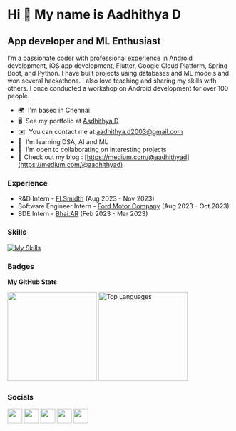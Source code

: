 Hi 👋 My name is Aadhithya D
============================

App developer and ML Enthusiast
-----------------------------------

I’m a passionate coder with professional experience in Android development, iOS app development, Flutter, Google Cloud Platform, Spring Boot, and Python. I have built projects using databases and ML models and won several hackathons. I also love teaching and sharing my skills with others. I once conducted a workshop on Android development for over 100 people.

* 🌍  I'm based in Chennai
* 🖥️  See my portfolio at [Aadhithya D](http://linktr.ee/aadhithya.d)
* ✉️  You can contact me at [aadhithya.d2003@gmail.com](mailto:aadhithya.d2003@gmail.com)
* 🧠  I'm learning DSA, AI and ML 
* 🤝  I'm open to collaborating on interesting projects
* 📝  Check out my blog : [https://medium.com/@aadhithyad](https://medium.com/@aadhithyad)

### Experience

* R&D Intern - [FLSmidth](https://www.flsmidth.com/) (Aug 2023 - Nov 2023)
* Software Engineer Intern - [Ford Motor Company](https://www.ford.com/) (Aug 2023 - Oct 2023)
* SDE Intern - [Bhai.AR](https://www.linkedin.com/company/bhai/?originalSubdomain=in) (Feb 2023 - Mar 2023)

### Skills

[![My Skills](https://skillicons.dev/icons?i=androidstudio,kotlin,java,swift,flutter,dart,figma,mysql,gcp,firebase,supabase,django,docker,spring,postman,postgres,mongodb,flask,git,github,linux,c,cpp,py,js,pytorch,tensorflow,unity,sqlite,selenium)](https://linktr.ee/aadhithya.d)

### Badges

<b>My GitHub Stats</b>

<p>
<!-- <a href="http://www.github.com/Aadhithya-D"><img src="https://github-readme-stats.vercel.app/api?username=Aadhithya-D&show_icons=true&hide=&count_private=true&title_color=0891b2&text_color=ffffff&icon_color=0891b2&bg_color=1c1917&hide_border=true&show_icons=true" alt="Aadhithya-D's GitHub stats" /></a> -->
<a href="http://www.github.com/Aadhithya-D"><img height=200 src="https://github-readme-streak-stats.herokuapp.com/?user=Aadhithya-D&stroke=ffffff&background=1c1917&ring=0891b2&fire=0891b2&currStreakNum=ffffff&currStreakLabel=0891b2&sideNums=ffffff&sideLabels=ffffff&dates=ffffff&hide_border=true" /></a>
<a href="https://github.com/Aadhithya-D" align="left"><img height=200 src="https://github-readme-stats.vercel.app/api/top-langs/?username=Aadhithya-D&langs_count=8&title_color=0891b2&text_color=ffffff&icon_color=0891b2&bg_color=1c1917&hide_border=true&locale=en&custom_title=Top%20%Languages&layout=compact&hide=jupyter%20notebook,cmake" alt="Top Languages" /></a>
</p>

### Socials

<p align="left">  
  <a href="https://www.linkedin.com/in/aadhithya-d" target="_blank" rel="noreferrer"><img src="https://imgur.com/4qoRLOK.png" width="33" height="33" class="social"/></a>
  <a href="https://www.twitter.com/Aadhithya_D" target="_blank" rel="noreferrer"><img src="https://imgur.com/VfUi0JQ.png" width="33" height="33" /></a>
  <a href="https://medium.com/@aadhithyad" target="_blank" rel="noreferrer"><img src="https://imgur.com/yJYfleq.png" width="33" height="33" /></a>
  <a href="https://www.github.com/Aadhithya-D" target="_blank" rel="noreferrer"><img src="https://imgur.com/J1lZbQl.png" width="33" height="33" /></a> 
  <a href="http://www.instagram.com/aadhithya.d_" target="_blank" rel="noreferrer"><img src="https://imgur.com/95LDQE0.png" width="33" height="33" /></a> 
</p>
